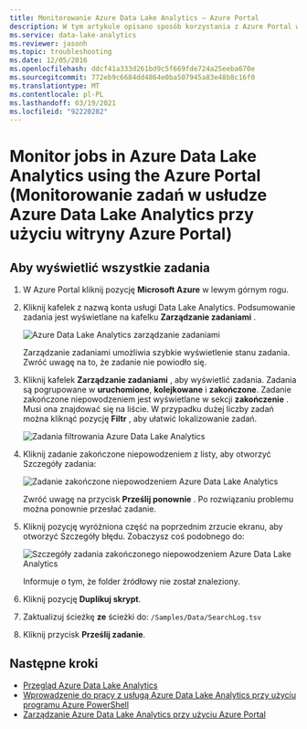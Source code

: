 ```yaml
---
title: Monitorowanie Azure Data Lake Analytics — Azure Portal
description: W tym artykule opisano sposób korzystania z Azure Portal w celu rozwiązywania problemów z zadaniami Azure Data Lake Analytics.
ms.service: data-lake-analytics
ms.reviewer: jasonh
ms.topic: troubleshooting
ms.date: 12/05/2016
ms.openlocfilehash: ddcf41a333d261bd9c5f669fde724a25eeba670e
ms.sourcegitcommit: 772eb9c6684dd4864e0ba507945a83e48b8c16f0
ms.translationtype: MT
ms.contentlocale: pl-PL
ms.lasthandoff: 03/19/2021
ms.locfileid: "92220282"
---
```

# <a name="monitor-jobs-in-azure-data-lake-analytics-using-the-azure-portal"></a>Monitor jobs in Azure Data Lake Analytics using the Azure Portal (Monitorowanie zadań w usłudze Azure Data Lake Analytics przy użyciu witryny Azure Portal)

## <a name="to-see-all-the-jobs"></a>Aby wyświetlić wszystkie zadania

1. W Azure Portal kliknij pozycję **Microsoft Azure** w lewym górnym rogu.

2. Kliknij kafelek z nazwą konta usługi Data Lake Analytics.  Podsumowanie zadania jest wyświetlane na kafelku **Zarządzanie zadaniami** .

   ![Azure Data Lake Analytics zarządzanie zadaniami](./media/data-lake-analytics-monitor-and-troubleshoot-tutorial/data-lake-analytics-job-management.png)

    Zarządzanie zadaniami umożliwia szybkie wyświetlenie stanu zadania. Zwróć uwagę na to, że zadanie nie powiodło się.
3. Kliknij kafelek **Zarządzanie zadaniami** , aby wyświetlić zadania. Zadania są pogrupowane w **uruchomione**, **kolejkowane** i **zakończone**. Zadanie zakończone niepowodzeniem jest wyświetlane w sekcji **zakończenie** . Musi ona znajdować się na liście. W przypadku dużej liczby zadań można kliknąć pozycję **Filtr** , aby ułatwić lokalizowanie zadań.

   ![Zadania filtrowania Azure Data Lake Analytics](./media/data-lake-analytics-monitor-and-troubleshoot-tutorial/data-lake-analytics-filter-jobs.png)

4. Kliknij zadanie zakończone niepowodzeniem z listy, aby otworzyć Szczegóły zadania:

   ![Zadanie zakończone niepowodzeniem Azure Data Lake Analytics](./media/data-lake-analytics-monitor-and-troubleshoot-tutorial/data-lake-analytics-failed-job.png)

    Zwróć uwagę na przycisk **Prześlij ponownie** . Po rozwiązaniu problemu można ponownie przesłać zadanie.

5. Kliknij pozycję wyróżniona część na poprzednim zrzucie ekranu, aby otworzyć Szczegóły błędu.  Zobaczysz coś podobnego do:

   ![Szczegóły zadania zakończonego niepowodzeniem Azure Data Lake Analytics](./media/data-lake-analytics-monitor-and-troubleshoot-tutorial/data-lake-analytics-failed-job-details.png)

   Informuje o tym, że folder źródłowy nie został znaleziony.

6. Kliknij pozycję **Duplikuj skrypt**.

7. Zaktualizuj ścieżkę **ze** ścieżki do: `/Samples/Data/SearchLog.tsv`

8. Kliknij przycisk **Prześlij zadanie**.

## <a name="next-steps"></a>Następne kroki

* [Przegląd Azure Data Lake Analytics](data-lake-analytics-overview.md)
* [Wprowadzenie do pracy z usługą Azure Data Lake Analytics przy użyciu programu Azure PowerShell](data-lake-analytics-get-started-powershell.md)
* [Zarządzanie Azure Data Lake Analytics przy użyciu Azure Portal](data-lake-analytics-manage-use-portal.md)
